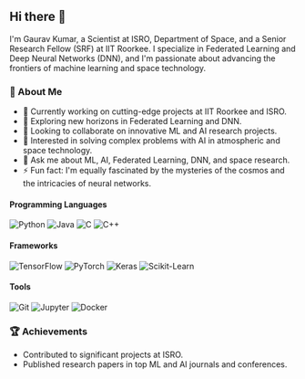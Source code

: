 ## Hi there 👋

I'm Gaurav Kumar, a Scientist at ISRO, Department of Space, and a Senior Research Fellow (SRF) at IIT Roorkee. I specialize in Federated Learning and Deep Neural Networks (DNN), and I'm passionate about advancing the frontiers of machine learning and space technology.

### 🌌 About Me
- 🔭 Currently working on cutting-edge projects at IIT Roorkee and ISRO.
- 🌱 Exploring new horizons in Federated Learning and DNN.
- 👯 Looking to collaborate on innovative ML and AI research projects.
- 🤔 Interested in solving complex problems with AI in atmospheric and space technology.
- 💬 Ask me about ML, AI, Federated Learning, DNN, and space research.
- ⚡ Fun fact: I'm equally fascinated by the mysteries of the cosmos and the intricacies of neural networks.

#### Programming Languages
![Python](https://img.shields.io/badge/-Python-3776AB?style=flat&logo=python&logoColor=white)
![Java](https://img.shields.io/badge/-Java-007396?style=flat&logo=java&logoColor=white)
![C](https://img.shields.io/badge/-C-A8B9CC?style=flat&logo=c&logoColor=white)
![C++](https://img.shields.io/badge/-C++-00599C?style=flat&logo=c%2B%2B&logoColor=white)

#### Frameworks
![TensorFlow](https://img.shields.io/badge/-TensorFlow-FF6F00?style=flat&logo=tensorflow&logoColor=white)
![PyTorch](https://img.shields.io/badge/-PyTorch-EE4C2C?style=flat&logo=pytorch&logoColor=white)
![Keras](https://img.shields.io/badge/-Keras-D00000?style=flat&logo=keras&logoColor=white)
![Scikit-Learn](https://img.shields.io/badge/-Scikit%20Learn-F7931E?style=flat&logo=scikit-learn&logoColor=white)

#### Tools
![Git](https://img.shields.io/badge/-Git-F05032?style=flat&logo=git&logoColor=white)
![Jupyter](https://img.shields.io/badge/-Jupyter-F37626?style=flat&logo=jupyter&logoColor=white)
![Docker](https://img.shields.io/badge/-Docker-2496ED?style=flat&logo=docker&logoColor=white)


### 🏆 Achievements
- Contributed to significant projects at ISRO.
- Published research papers in top ML and AI journals and conferences.
  
<!--
**gnnain/gnnain** is a ✨ _special_ ✨ repository because its `README.md` (this file) appears on your GitHub profile.

Here are some ideas to get you started:

- 🔭 I’m currently working on Federated Learning.
- 🌱 I’m currently learning ...
- 👯 I’m looking to collaborate on ...
- 🤔 I’m looking for help with ...
- 💬 Ask me about ...
- 📫 How to reach me: ...
- 😄 Pronouns: ...
- ⚡ Fun fact: ...
-->
